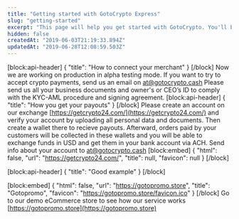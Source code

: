 ```yaml
---
title: "Getting started with GotoCrypto Express"
slug: "getting-started"
excerpt: "This page will help you get started with GotoCrypto. You'll be up and running in a jiffy!"
hidden: false
createdAt: "2019-06-03T21:19:33.894Z"
updatedAt: "2019-06-28T12:08:59.503Z"
---
```

[block:api-header]
{
  "title": "How to connect your merchant"
}
[/block]
Now we are working on production in alpha testing mode. If you want to try to accept crypto payments, send us an email on [at@gotocrypto.cash](mailto:at@gotocrypto.cash)
Please send us all your business documents and owner's or CEO’s ID to comply with the KYC-AML procedure and signing agreement.
[block:api-header]
{
  "title": "How you get your payouts"
}
[/block]
Please create an account on our exchange [https://getcrypto24.com/](https://getcrypto24.com/) and verify your account by uploading all personal data and documents. Then create a wallet there to recieve payouts. Afterward, orders paid by your customers will be collected in these wallets and you will be able to exchange funds in USD and get them in your bank account via ACH. Send info about your account to [at@gotocrypto.cash](mailto:at@gotocrypto.cash)
[block:embed]
{
  "html": false,
  "url": "https://getcrypto24.com/",
  "title": null,
  "favicon": null
}
[/block]

[block:api-header]
{
  "title": "Good example"
}
[/block]

[block:embed]
{
  "html": false,
  "url": "https://gotopromo.store",
  "title": "Gotopromo",
  "favicon": "https://gotopromo.store/favicon.ico"
}
[/block]
Go to our demo eCommerce store to see how our service works [https://gotopromo.store](https://gotopromo.store)